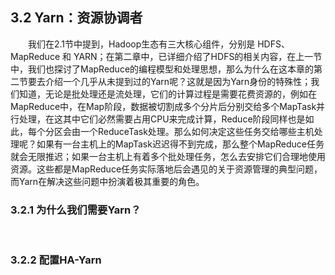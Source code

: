 ## 3.2 Yarn：资源协调者

&emsp;&emsp;我们在2.1节中提到，Hadoop生态有三大核心组件，分别是 HDFS、MapReduce 和 YARN；在第二章中，已详细介绍了HDFS的相关内容，在上一节中，我们也探讨了MapReduce的编程模型和处理思想，那么为什么在这本章的第二节要去介绍一个几乎从未提到过的Yarn呢？这就是因为Yarn身份的特殊性；我们知道，无论是批处理还是流处理，它们的计算过程是需要花费资源的，例如在MapReduce中，在Map阶段，数据被切割成多个分片后分别交给多个MapTask并行处理，在这其中它们必然需要占用CPU来完成计算，Reduce阶段同样也是如此，每个分区会由一个ReduceTask处理。那么如何决定这些任务交给哪些主机处理呢？如果有一台主机上的MapTask迟迟得不到完成，那么整个MapReduce任务就会无限推迟；如果一台主机上有着多个批处理任务，怎么去安排它们合理地使用资源。这些都是MapReduce任务实际落地后会遇见的关于资源管理的典型问题，而Yarn在解决这些问题中扮演着极其重要的角色。

### 3.2.1 为什么我们需要Yarn？

&emsp;&emsp;






### 3.2.2 配置HA-Yarn







